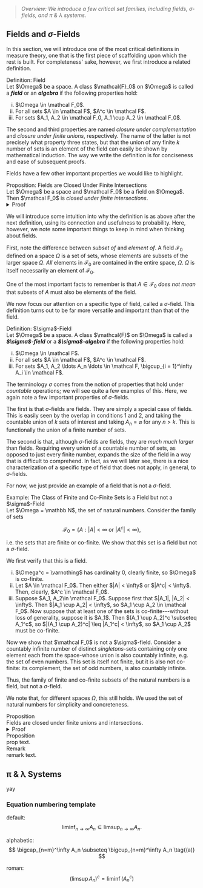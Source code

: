 > _Overview: We introduce a few critical set families, including fields, σ-fields, and π & λ systems._

## Fields and $\sigma$-Fields

In this section, we will introduce one of the most critical definitions in measure theory, one that is the first piece of scaffolding upon which the rest is built. For completeness' sake, however, we first introduce a related definition.

<div class="callout definition"><span class="label">Definition: Field</span><br/>
Let $\Omega$ be a space. A class $\mathcal{F}_0$ on $\Omega$ is called a <strong><em>field</strong></em> or an <strong><em>algebra</strong></em> if the following properties hold:
<ol type="i">
  <li>$\Omega \in \mathcal F_0$.</li>
  <li>For all sets $A \in \mathcal F$, $A^c \in \mathcal F$.</li>
  <li>For sets $A_1, A_2 \in \mathcal F_0, A_1 \cup A_2 \in \mathcal F_0$.</li>
</ol>
</div>

The second and third properties are named <i>closure under complementation</i> and <i>closure under finite unions</i>, respectively. The name of the latter is not precisely what property three states, but that the union of any finite $k$ number of sets is an element of the field can easily be shown by mathematical induction. The way we write the definition is for conciseness and ease of subsequent proofs.

Fields have a few other important properties we would like to highlight.

<div class="callout proposition"><span class="label">Proposition: Fields are Closed Under Finite Intersections</span><br/>
Let $\Omega$ be a space and $\mathcal F_0$ be a field on $\Omega$. Then $\mathcal F_0$ is <i>closed under finite intersections</i>.
</div>

<details class="collapsible">
  <summary>Proof</summary>
  <div class="collapsible__content">

By the same induction reasoning as above, it suffices to show that, for any sets $A_1, A_2 \in \mathcal F_0$, $A_1 \cap A_2 \in \mathcal F_0$.

By DeMorgan's laws, we have that

$$ A_1 \cap A_2 = (A_1^c \cup A_2^c)^c. $$

Since $A_1, A_2 \in \mathcal F_0$ and $\mathcal F_0$ is closed under complementation, $A_1^c, A_2^c \in \mathcal F_0$. Since $\mathcal F_0$ is closed under finite unions, $A_1^c \cup A_2^c \in \mathcal F_0$. Again, since $\mathcal F_0$ is closed under complementation, $(A_1^c \cup A_2^c)^c = A_1 \cap A_2 \in \mathcal F_0$.

  </div>
</details>

We will introduce some intuition into why the definition is as above after the next definition, using its connection and usefulness to probability. Here, however, we note some important things to keep in mind when thinking about fields. 

First, note the difference between <i>subset of</i> and <i>element of</i>. A field $\mathcal F_0$ defined on a space $\Omega$ is a set of sets, whose elements are subsets of the larger space $\Omega$. <i>All</i> elements in $\mathcal F_0$ are contained in the entire space, $\Omega$. $\Omega$ is itself necessarily an element of $\mathcal F_0$. 

One of the most important facts to remember is that $A \in \mathcal F_0$ <i>does not mean</i> that subsets of $A$ must also be elements of the field.

We now focus our attention on a specific type of field, called a $\sigma$-field. This definition turns out to be far more versatile and important than that of the field.

<div class="callout definition"><span class="label">Definition: $\sigma$-Field</span><br/>
Let $\Omega$ be a space. A class $\mathcal{F}$ on $\Omega$ is called a <strong><em>$\sigma$-field</strong></em> or a <strong><em>$\sigma$-algebra</strong></em> if the following properties hold:
<ol type="i">
  <li>$\Omega \in \mathcal F$.</li>
  <li>For all sets $A \in \mathcal F$, $A^c \in \mathcal F$.</li>
  <li>For sets $A_1, A_2 \ldots A_n \ldots \in \mathcal F, \bigcup_{i = 1}^\infty A_i \in \mathcal F$.</li>
</ol>
</div>

The terminology $\sigma$ comes from the notion of properties that hold under <i>countable</i> operations; we will see quite a few examples of this. Here, we again note a few important properties of $\sigma$-fields. 

The first is that $\sigma$-fields are fields. They are simply a special case of fields. This is easily seen by the overlap in conditions 1 and 2, and taking the countable union of $k$ sets of interest and taking $A_{n} = \varnothing$ for any $n > k$. This is functionally the union of a finite number of sets.

The second is that, although $\sigma$-fields are fields, they are <i>much much larger</i> than fields. Requiring every union of a countable number of sets, as opposed to just every finite number, expands the size of the field in a way that is difficult to comprehend. In fact, as we will later see, there is a nice characterization of a specific type of field that does not apply, in general, to $\sigma$-fields.

For now, we just provide an example of a field that is not a $\sigma$-field.

<div class="callout example"><span class="label">Example: The Class of Finite and Co-Finite Sets is a Field but not a $\sigma$-Field</span><br/>
Let $\Omega = \mathbb N$, the set of natural numbers. Consider the family of sets

$$ \mathcal F_0 = \{A: |A| < \infty \text{ or } |A^c| < \infty\}, $$

i.e. the sets that are finite or co-finite. We show that this set is a field but not a $\sigma$-field.

We first verify that this is a field.
<ol type="i">
    <li>$\Omega^c = \varnothing$ has cardinality 0, clearly finite, so $\Omega$ is co-finite.</li>
    <li>Let $A \in \mathcal F_0$. Then either $|A| < \infty$ or $|A^c| < \infty$. Then, clearly, $A^c \in \mathcal F_0$.</li>
    <li>Suppose $A_1, A_2\in \mathcal F_0$. Suppose first that $|A_1|, |A_2| < \infty$. Then $|A_1 \cup A_2| < \infty$, so $A_1 \cup A_2 \in \mathcal F_0$. Now suppose that at least one of the sets is co-finite---without loss of generality, suppose it is $A_1$. Then $(A_1 \cup A_2)^c \subseteq A_1^c$, so $|(A_1 \cup A_2)^c| \leq |A_1^c| < \infty$, so $A_1 \cup A_2$ must be co-finite.</li>
</ol>
Now we show that $\mathcal F_0$ is not a $\sigma$-field. Consider a countably infinite number of distinct <i>singletons</i>-sets containing only one element each from the space-whose union is also countably infinite, e.g. the set of even numbers. This set is itself not finite, but it is also not co-finite: its complement, the set of odd numbers, is also countably infinite.

Thus, the family of finite and co-finite subsets of the natural numbers is a field, but not a $\sigma$-field.

We note that, for different spaces $\Omega$, this still holds. We used the set of natural numbers for simplicity and concreteness.
</div>

<div class="callout proposition"><span class="label">Proposition</span><br/>
Fields are closed under finite unions and intersections.
</div>

<details class="collapsible">
  <summary>Proof</summary>
  <div class="collapsible__content">
    proof.

  </div>
</details>

<div class="callout proposition"><span class="label">Proposition</span><br/>
prop text.
</div>

<div class="callout remark"><span class="label">Remark</span><br/>
remark text.
</div>

## π & λ Systems

yay

### Equation numbering template

default:
$$ \liminf_{n\to\infty} A_n \subseteq \limsup_{n\to\infty} A_n. $$

alphabetic:
$$ \bigcap_{n=m}^\infty A_n \subseteq \bigcup_{n=m}^\infty A_n \tag{(a)} $$

roman:
$$ (\limsup A_n)^c = \liminf (A_n^c) \tag{(i)} $$
